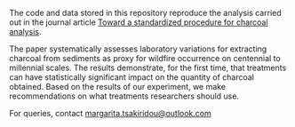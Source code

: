 The code and data stored in this repository reproduce the analysis carried 
out in the journal article [Toward a standardized procedure for charcoal analysis](doi:10.1017/qua.2020.56).

The paper systematically assesses laboratory variations for extracting
charcoal from sediments as proxy for wildfire occurrence on centennial to 
millennial scales. The results demonstrate, for the first time, that treatments
can have statistically significant impact on the quantity of charcoal obtained.
Based on the results of our experiment, we make recommendations on what 
treatments researchers should use.

For queries, contact margarita.tsakiridou@outlook.com